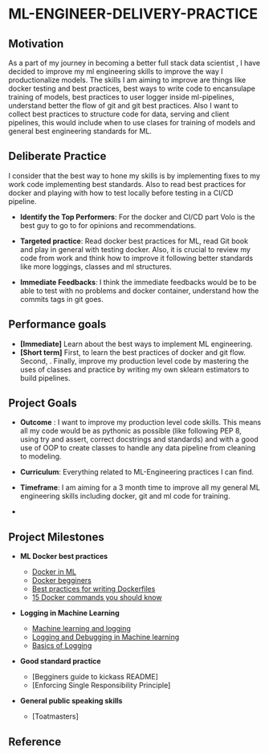 # ML-ENGINEER-DELIVERY-PRACTICE
## Motivation
As a part of my journey in becoming a better full stack data scientist , I have decided to improve my ml engineering skills to improve the way I productionalize models. The skills I am aiming to improve are things like docker testing and best practices, best ways to write code to encansulape training of models, best practices to user logger inside ml-pipelines, understand better the flow of git and git best practices. Also I want to collect best practices to structure code for data, serving and client pipelines, this would include when to use clases for training of models and general best engineering standards for ML. 

## Deliberate Practice
I consider that the best way to hone my skills is by implementing fixes to my work code implementing best standards. Also to read best practices for docker and playing with how to test locally before testing in a CI/CD pipeline. 

* __Identify the Top Performers__: For the docker and CI/CD part Volo is the best guy to go to for opinions and recommendations.

* __Targeted practice__: Read docker best practices for ML, read Git book and play in general with testing docker. Also, it is crucial to review my code from work and think how to improve it following better standards like more loggings, classes and ml structures.

* __Immediate Feedbacks__: I think the immediate feedbacks would be to be able to test with no problems and docker container, understand how the commits tags in git goes.

## Performance goals
* __[Immediate]__ Learn about the best ways to implement ML engineering.
* __[Short term]__ First, to learn the best practices of docker and git flow. Second, . Finally, improve my production level code by mastering the uses of classes and practice by writing my own sklearn estimators to build pipelines.

## Project Goals
* __Outcome__ : I want to improve my production level code skills. This means all my code would be as pythonic as possible (like following PEP 8, using try and assert, correct docstrings and standards) and with a good use of OOP to create classes to handle any data pipeline from cleaning to modeling.

* __Curriculum__: Everything related to ML-Engineering practices I can find.

* __Timeframe__: I am aiming for a 3 month time to improve all my general ML engineering skills including docker, git and ml code for training.
* 
## Project Milestones
* **ML Docker best practices**
    * [Docker in ML]
    * [Docker begginers]
    * [Best practices for writing Dockerfiles]
    * [15 Docker commands you should know]

* **Logging in Machine Learning**
    * [Machine learning and logging]
    * [Logging and Debugging in Machine learning]
    * [Basics of Logging]

* **Good standard practice**
    * [Begginers guide to kickass README]
    * [Enforcing Single Responsibility Principle]
    
* **General public speaking skills**
   * [Toatmasters]
    
## Reference

[Docker in ML]:https://towardsdatascience.com/a-complete-guide-to-building-a-docker-image-serving-a-machine-learning-system-in-production-d8b5b0533bde
[Docker begginers]:https://docker-curriculum.com/
[Best practices for writing Dockerfiles]:https://docs.docker.com/develop/develop-images/dockerfile_best-practices/
[15 Docker commands you should know]:https://towardsdatascience.com/15-docker-commands-you-should-know-970ea5203421
[Deployment with docker]:https://mlfromscratch.com/deployment-introduction/#/
[6 docker basics you should know]: https://vsupalov.com/6-docker-basics/

[Machine learning and logging]:https://medium.com/analytics-vidhya/how-to-run-machine-learning-experiments-with-python-logging-module-9030fbee120e
[Logging and Debugging in Machine learning]:https://theaisummer.com/logging-debugging/
[Basics of Logging]:https://www.machinelearningplus.com/python/python-logging-guide/




